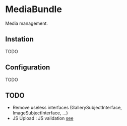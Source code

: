 MediaBundle
==========

Media management.

## Instation
TODO

## Configuration
TODO

## TODO
- Remove useless interfaces (GallerySubjectInterface, ImageSubjectInterface, ...)
- JS Upload : JS validation [see](https://github.com/blueimp/jQuery-File-Upload/wiki/Options#validation-options)